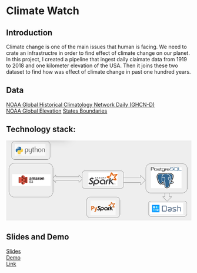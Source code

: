 # Climate Watch #
## Introduction ##
Climate change is one of the main issues that human is facing. We need to crate an infrastructre in order to find effect of climate change on our planet. In this project, I created a pipeline that ingest daily claimate data from 1919 to 2018 and one kilometer elevation of the USA. Then it joins these two dataset to find how was effect of climate change in past one hundred years.  

## Data ##
[NOAA Global Historical Climatology Network Daily (GHCN-D)](https://registry.opendata.aws/noaa-ghcn/)  
[NOAA Global Elevation](https://registry.opendata.aws/meteo-france-models/)
[States Boundaries](https://datagateway.nrcs.usda.gov/)

## Technology stack:
![](img/Tech_Stack.PNG)

## Slides and Demo 
[Slides](https://docs.google.com/presentation/d/1xakyw9JLUEgzHmZrjx9Aa-5eRgF4aWT2sDnC7AMejhw/edit?usp=sharing)  
[Demo](https://www.youtube.com/watch?v=yTW_2DzChlM&feature=youtu.be)  
[Link](http://data-engineering-project.xyz)  

